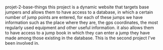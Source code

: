 projet-2-base-things this project is a dynamic website that targets base jumpers and allows them to have access to a database, in which a certain number of jump points are entered, for each of these jumps we have information such as the place where they are, the gps coordinates, the most regularly used equipment and other useful information. it also allows them to have access to a jump book in which they can enter a jump they have made among those existing in the database. This is the second project I've been involved in.

